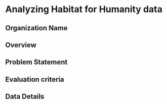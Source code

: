 # Analyzing Habitat for Humanity data

## Organization Name
 
## Overview

## Problem Statement

## Evaluation criteria

## Data Details
